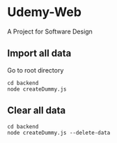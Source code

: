 # Udemy-Web

A Project for Software Design

## Import all data

Go to root directory

```
cd backend
node createDummy.js
```

## Clear all data

```
cd backend
node createDummy.js --delete-data
```
